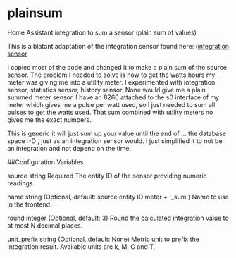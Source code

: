 # plainsum
Home Assistant integration to sum a sensor (plain sum of values)

This is a blatant adaptation of the integration sensor found here:
([integration sensor](https://www.home-assistant.io/integrations/integration/)

I copied most of the code and changed it to make a plain sum of the source sensor.
The problem I needed to solve is how to get the watts hours my meter was giving me into a utility meter. I experimented with integration sensor, statistics sensor, history sensor. None would give me a plain summed meter sensor. I have an 8266 attached to the s0 interface of my meter which gives me a pulse per watt used, so I just needed to sum all pulses to get the watts used. That sum combined with utility meters no gives me the exact numbers.

This is generic it will just sum up your value until the end of ... the database space :-D , just as an integration sensor would. I just simplified it to not be an integration and not depend on the time.

##Configuration Variables

source string Required
The entity ID of the sensor providing numeric readings.

name string (Optional, default: source entity ID meter + '_sum')
Name to use in the frontend.

round integer (Optional, default: 3)
Round the calculated integration value to at most N decimal places.

unit_prefix string (Optional, default: None)
Metric unit to prefix the integration result. Available units are k, M, G and T.

